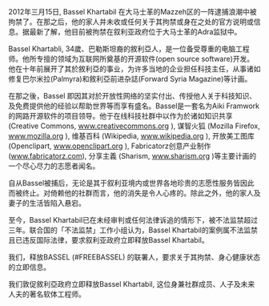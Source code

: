 2012年三月15日, Bassel Khartabil 在大马士革的Mazzeh区的一阵逮捕浪潮中被拘禁了。在那之后，他的家人并未收或任何关于其拘禁或身在之处的官方说明或信息。据最新了解，他目前被拘禁在叙利亚政府位于大马士革的Adra监狱中。

Bassel Khartabli, 34歲、巴勒斯坦裔的敘利亞人，是一位备受尊重的电脑工程师。他所专擅的领域为互联网所奠基的开源软件(open source software)开发。他在十年前展开了其於敘利亞的事业，为许多当地的企业担任科技主任，从事诸如修复巴尔米拉(Palmyra)和敘利亞前进杂誌(Forward Syria Magazine)等计画。

在那之後，Bassel 即因其对於开放性网络的坚实付出、传授他人关于科技知识、及免费提供他的经验以帮助世界等而享有盛名。Bassel是一套名为Aiki Framwork的网路开源软件的项目领导。他于在线科技社群中以作为於诸如知识共享 (Creative Commons, www.creativecommons.org ), 谋智火狐 (Mozilla Firefox, www.mozilla.org ), 维基百科 (Wikipedia, www.wikipedia.org ), 开放美工图库 (Openclipart, www.openclipart.org ), Fabricatorz创意产业制作(www.fabricatorz.com), 分享主義 (Sharism, www.sharism.org )等主要计画的一个尽心尽力的志愿者闻名。

自从Bassel被捕后，无论是其于叙利亚境内或世界各地珍贵的志愿性服务皆因此而被终止。对倚赖他的社群而言，他的消失是令人心疼的。除此之外，他的家人及妻子的生活皆陷入悬宕。

至今，Bassel Khartabil已在未经审判或任何法律诉追的情形下，被不法监禁超过三年。联合国的「不法监禁」工作小组认为，Bassel Khartabil的案例属不法监禁且已违反国际法律，要求叙利亚政府立即释放Bassel Khartabil。

我们，释放BASSEL (#FREEBASSEL) 的联署人，要求关于其拘禁、身心健康状态的立即信息。

我们敦促敘利亞政府立即释放Bassel Khartabil, 这位身兼社群成员、人子及未来人夫的著名软体工程师。
